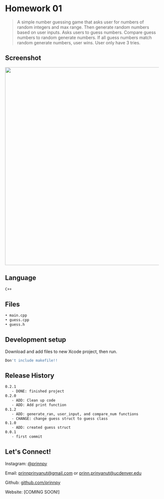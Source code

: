 
# Homework 01
> A simple number guessing game that asks user for numbers of random integers
and max range. Then generate random numbers based on user inputs. Asks users
to guess numbers. Compare guess numbers to random generate numbers.
If all guess numbers match random generate numbers, user wins. User only have 3 tries.

## Screenshot

<img src="https://github.com/prinnpy/data_structure/blob/HW01/DataHW01.png" width="650">

## Language
```sh
C++
```

## Files
```sh
• main.cpp 
• guess.cpp 
• guess.h
```
## Development setup

Download and add files to new Xcode project, then run.

```sh
Don't include makefile!!
```

## Release History

```sh
0.2.1
   - DONE: finished project
0.2.0
   - ADD: Clean up code
   - ADD: Add print function
0.1.2
   - ADD: generate_ran, user_input, and compare_num functions
   - CHANGE: change guess struct to guess class
0.1.0
   - ADD: created guess struct
0.0.1
   - first commit
```

## Let's Connect!

Instagram: [@prinnpy](https://www.instagram.com/prinnpy)

Email: prinnprinyanut@gmail.com or prinn.prinyanut@ucdenver.edu

Github: [github.com/prinnpy](https://github.com/prinnpy)

Website: [COMING SOON!]
